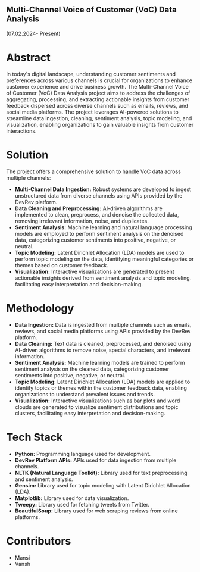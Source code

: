 ## Multi-Channel Voice of Customer (VoC) Data Analysis
(07.02.2024- Present)

# Abstract
In today's digital landscape, understanding customer sentiments and preferences across various channels is crucial for organizations to enhance customer experience and drive business growth. The Multi-Channel Voice of Customer (VoC) Data Analysis project aims to address the challenges of aggregating, processing, and extracting actionable insights from customer feedback dispersed across diverse channels such as emails, reviews, and social media platforms. The project leverages AI-powered solutions to streamline data ingestion, cleaning, sentiment analysis, topic modeling, and visualization, enabling organizations to gain valuable insights from customer interactions.

# Solution
The project offers a comprehensive solution to handle VoC data across multiple channels:
- **Multi-Channel Data Ingestion:** Robust systems are developed to ingest unstructured data from diverse channels using APIs provided by the DevRev platform.
- **Data Cleaning and Preprocessing:** AI-driven algorithms are implemented to clean, preprocess, and denoise the collected data, removing irrelevant information, noise, and duplicates.
- **Sentiment Analysis:** Machine learning and natural language processing models are employed to perform sentiment analysis on the denoised data, categorizing customer sentiments into positive, negative, or neutral.
- **Topic Modeling:** Latent Dirichlet Allocation (LDA) models are used to perform topic modeling on the data, identifying meaningful categories or themes based on customer feedback.
- **Visualization:** Interactive visualizations are generated to present actionable insights derived from sentiment analysis and topic modeling, facilitating easy interpretation and decision-making.

# Methodology
- **Data Ingestion:** Data is ingested from multiple channels such as emails, reviews, and social media platforms using APIs provided by the DevRev platform.
- **Data Cleaning:** Text data is cleaned, preprocessed, and denoised using AI-driven algorithms to remove noise, special characters, and irrelevant information.
- **Sentiment Analysis:** Machine learning models are trained to perform sentiment analysis on the cleaned data, categorizing customer sentiments into positive, negative, or neutral.
- **Topic Modeling**: Latent Dirichlet Allocation (LDA) models are applied to identify topics or themes within the customer feedback data, enabling organizations to understand prevalent issues and trends.
- **Visualization:** Interactive visualizations such as bar plots and word clouds are generated to visualize sentiment distributions and topic clusters, facilitating easy interpretation and decision-making.

# Tech Stack
- **Python:** Programming language used for development.
- **DevRev Platform APIs:** APIs used for data ingestion from multiple channels.
- **NLTK (Natural Language Toolkit):** Library used for text preprocessing and sentiment analysis.
- **Gensim:** Library used for topic modeling with Latent Dirichlet Allocation (LDA).
- **Matplotlib:** Library used for data visualization.
- **Tweepy:** Library used for fetching tweets from Twitter.
- **BeautifulSoup:** Library used for web scraping reviews from online platforms.

# Contributors
- Mansi 
- Vansh

